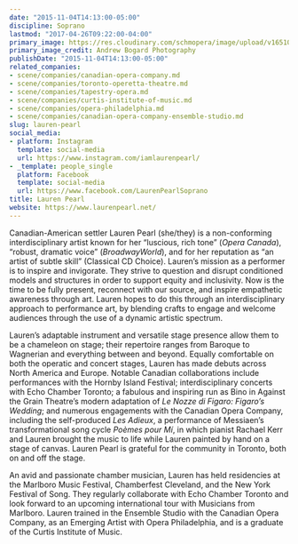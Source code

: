 ```yaml
---
date: "2015-11-04T14:13:00-05:00"
discipline: Soprano
lastmod: "2017-04-26T09:22:00-04:00"
primary_image: https://res.cloudinary.com/schmopera/image/upload/v1651089501/media/2022/04/Lauren_Pearl_as_Robin_s4uysk.jpg
primary_image_credit: Andrew Bogard Photography
publishDate: "2015-11-04T14:13:00-05:00"
related_companies:
- scene/companies/canadian-opera-company.md
- scene/companies/toronto-operetta-theatre.md
- scene/companies/tapestry-opera.md
- scene/companies/curtis-institute-of-music.md
- scene/companies/opera-philadelphia.md
- scene/companies/canadian-opera-company-ensemble-studio.md
slug: lauren-pearl
social_media:
- platform: Instagram
  template: social-media
  url: https://www.instagram.com/iamlaurenpearl/
- _template: people_single
  platform: Facebook
  template: social-media
  url: https://www.facebook.com/LaurenPearlSoprano
title: Lauren Pearl
website: https://www.laurenpearl.net/
---
```

Canadian-American settler Lauren Pearl (she/they) is a non-conforming interdisciplinary artist known for her “luscious, rich tone” (_Opera Canada_), “robust, dramatic voice” (_BroadwayWorld_), and for her reputation as “an artist of subtle skill” (Classical CD Choice). Lauren’s mission as a performer is to inspire and invigorate. They strive to question and disrupt conditioned models and structures in order to support equity and inclusivity. Now is the time to be fully present, reconnect with our source, and inspire empathetic awareness through art. Lauren hopes to do this through an interdisciplinary approach to performance art, by blending crafts to engage and welcome audiences through the use of a dynamic artistic spectrum.

Lauren’s adaptable instrument and versatile stage presence allow them to be a chameleon on stage; their repertoire ranges from Baroque to Wagnerian and everything between and beyond. Equally comfortable on both the operatic and concert stages, Lauren has made debuts across North America and Europe. Notable Canadian collaborations include performances with the Hornby Island Festival; interdisciplinary concerts with Echo Chamber Toronto; a fabulous and inspiring run as Bino in Against the Grain Theatre’s modern adaptation of _Le Nozze di Figaro: Figaro’s Wedding_; and numerous engagements with the Canadian Opera Company, including the self-produced _Les Adieux_, a performance of Messiaen’s transformational song cycle _Poèmes pour Mí_, in which pianist Rachael Kerr and Lauren brought the music to life while Lauren painted by hand on a stage of canvas. Lauren Pearl is grateful for the community in Toronto, both on and off the stage.

An avid and passionate chamber musician, Lauren has held residencies at the Marlboro Music Festival, Chamberfest Cleveland, and the New York Festival of Song. They regularly collaborate with Echo Chamber Toronto and look forward to an upcoming international tour with Musicians from Marlboro. Lauren trained in the Ensemble Studio with the Canadian Opera Company, as an Emerging Artist with Opera Philadelphia, and is a graduate of the Curtis Institute of Music.